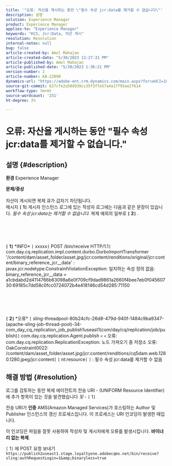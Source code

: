 ```yaml
---
title: '"오류: 자산을 게시하는 동안 \"필수 속성 jcr:data를 제거할 수 없습니다\"'
description: 설명
solution: Experience Manager
product: Experience Manager
applies-to: "Experience Manager"
keywords: "KCS, Jcr:Data, 자산 게시"
resolution: Resolution
internal-notes: null
bug: false
article-created-by: Amol Mahajan
article-created-date: "5/30/2023 12:27:31 PM"
article-published-by: Amol Mahajan
article-published-date: "5/30/2023 1:36:21 PM"
version-number: 2
article-number: KA-22090
dynamics-url: "https://adobe-ent.crm.dynamics.com/main.aspx?forceUCI=1&pagetype=entityrecord&etn=knowledgearticle&id=3ca9b754-e5fe-ed11-8f6e-6045bd0065b6"
source-git-commit: 62fcfe2a50d939cc35f3ffe57a4a17f93ae2f614
workflow-type: tm+mt
source-wordcount: '251'
ht-degree: 2%

---
```


# 오류: 자산을 게시하는 동안 &quot;필수 속성 jcr:data를 제거할 수 없습니다.&quot;

## 설명 {#description}

<b>환경</b>
Experience Manager


<b>문제/증상</b><br><br>자산이 게시되면 복제 큐가 갑자기 차단됩니다. 
<br>메시지 <b>`[` 1`]` </b> 게시자 인스턴스 로그에 있는 작성자 로그에는 다음과 같은 문장이 있습니다. *필수 속성 jcr:data는 제거할 수 없습니다.* 복제 예외의 일부로 <b>`[` 2`]` </b>.<br><br> <br><br> <br><br><b>`[` 1`]` </b> \*INFO\* `[` xxxxx`]`  POST /bin/receive HTTP/1.1`]`  com.day.cq.replication.impl.content.durbo.DurboImportTransformer &#39;/content/dam/asset_folder/asset.jpg/jcr:content/renditions/original/jcr:content/binary_reference_jcr__data&#39; : javax.jcr.nodetype.ConstraintViolationException: 일치하는 속성 정의 없음: binary_reference_jcr__data = a1cbdabd2d4114766b63098a6e0f709cf9dad9861a2660f4bee7eb0f04560730:69185c7dd58c0fcc0724072b4e418146cd54d285:71150<br><br> <br><br> <br><br><b>`[` 2`]` </b> \*오류\* `[` sling-threadpool-80b24cfc-26d8-479d-940f-1484c9ba9347-(apache-sling-job-thread-pool)-34-com_day_cq_replication_job_publish1useast1(com/day/cq/replication/job/publish)`]`  com.day.cq.replication.Agent.publish `<` `<`  오류: com.day.cq.replication.ReplicationException: 노드 가져오기 중 저장소 오류: OakConstraint0022: /content/dam/asset_folder/asset.jpg/jcr:content/renditions/cq5dam.web.1280.1280.jpeg/jcr:content`[` `[` nt:resource`]` `]` : 필수 속성 jcr:data를 제거할 수 없음<br>

## 해결 방법 {#resolution}


로그를 검토하는 동안 복제 에이전트의 전송 URI - (UNIFORM Resource Identifier)에 추가 항목이 있는 것을 발견했습니다 *및* - `[` 1`]`

전송 URI가 <b>인증</b> AMS(Amazon Managed Services)가 호스팅하는 Author 및 Publisher 인스턴스의 갱신 프로세스입니다. 이 프로세스는 URI 인코딩이 발생한 때입니다.

이 인코딩은 파일을 잘못 사용하여 작성자 및 게시자에게 오류를 발생시킵니다. <b>바이너리 없는 복제</b>.



`[` 1`]`  에 POST 요청 보내기 `https://publish2useast1.stage.loyaltyone.adobecqms.net/bin/receive?sling:authRequestLogin=1&amp;binaryless=true`
